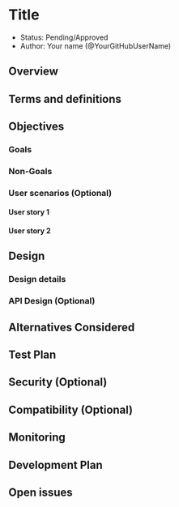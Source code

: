 # Title

* Status: Pending/Approved
* Author: Your name (@YourGitHubUserName)

## Overview

<!--
Provide a succinct high-level description of the component or feature and 
where/how it fits in the big picture. The overview should be one to three 
paragraphs long and should be understandable by someone outside Radius
team.
-->

## Terms and definitions

<!--
These terms are internal to your design and will not be shared publicly.
-->

## Objectives

<!--
Describes goals/non-goals and user-scenario of this feature to understand
the end-user goals.
* If the feature shares the same objectives of the existing design, link
  the existing doc rather than repeat the same context.
* If the feature has a scenario, UX, or other product feature design doc,
  link it here and summarize the important parts.
-->

### Goals

<!--
Describes goals to define why we need, where we go, and how we know whether
we will be successful when we deliver this feature.
-->

### Non-Goals

<!--
Describe non-goals to identify something that we won’t be focusing on 
immediately. We won’t be expending any effort on these matters.
-->

### User scenarios (Optional)

<!--
Describe the user scenarios for this design. Ensure that you define the
roles and personas in these user scenarios when it requires API design.
-->

#### User story 1

#### User story 2

## Design

<!--
Provide a high-level description, using diagrams as appropriate, and top-level
explanations to convey the architectural/design overview. Don’t go into a lot
of details yet but provide enough information about the relationship between
these components and other components. Call out or highlight new components
that are not part of this feature (dependencies). This diagram generally
treats the components as black boxes. Provide a pointer to a more detailed
design document, if one exists. If you have the alternatives for your design,
describe alternative solutions too.
-->

### Design details

<!--
This section should be detailed and thorough enough that another developer
could implement your design and provide enough detail to get a high confidence
estimate of the cost to implement the feature but isn’t as detailed as the 
code. Be sure to also consider testability in your design.

For each change, give each "change" in the proposal its own section and
describe it in enough detail that someone else could implement it. Cover
ALL of the important decisions like names. Your goal is to get agreement
to proceed with coding and PRs.

If there are alternatives you are considering please include that in the open
questions section. If the product has a layered architecture, it's good to
align these sections with the product's layers. This will help readers use
their current understanding to understand your ideas.

* Advantages of this design - Describe what's good about this plan relative to
  other options. Does it feel easy to implement? Provide flexibility for
  future work?
* Disadvantages - Describe what's not ideal about this plan. If you don't
  point these things out other people will do it for you. This is a good place
  to cover risks.
-->

### API Design (Optional)

<!--
Include if applicable – any design that changes our public REST API, CLI
arguments/commands, or Go APIs for shared components should provide this
section. Write N/A here if not applicable.
- Describe the REST APIs in detail for new resource types or updates to
  existing resource types. E.g. API Path and Sample request and response.
- Describe new commands in the CLI or changes to existing CLI commands.
- Describe the new or modified Go APIs for any shared components.
-->

## Alternatives Considered

<!--
Describe the alternative designs that were considered or should be considered.
Give a justification for why alternative approaches should be rejected if
possible. 
-->

## Test Plan

<!--
This includes the test plan to validate the features such as unit-test and
functional tests.
-->

## Security (Optional)
<!--
Optional. Use this section to describe a security threat and its mitigation
with this design—such as authenticating request, storing a secret and 
a credential, etc.
-->

## Compatibility (Optional)

<!--
Optional. Describe potential compatibility issues with other components,
such as incompatibility with older CLIs, and include any breaking changes
to behaviors or APIs.
-->

## Monitoring

<!--
This includes the list of instrumentation such as metric, log, and trace to 
diagnose this new feature. It also describes how to troubleshoot this feature
with the instrumentation. 
-->

## Development Plan

<!--
This section is for planning how you will deliver your features. This includes
aligning work items to features, scenarios or requirements, defining what
deliverable will be checked in at each point in the product and estimating the 
cost of each work item. Don’t forget to include the Unit Test and functional 
test in your estimates.
-->

## Open issues

<!--
Describe (Q&A format) the important unknowns or things you're not sure about. 
Use the discussion to answer these with experts after people digest the 
overall design.
-->
